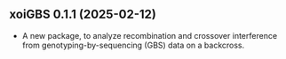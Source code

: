 ## xoiGBS 0.1.1 (2025-02-12)

- A new package, to analyze recombination and crossover interference
  from genotyping-by-sequencing (GBS) data on a backcross.
